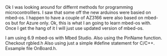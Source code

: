 Ok I was looking around for differnt methods for programming microcontrolllers. I saw that some off the new arduinos were basied on mbed-os. I happen to have a couple of AZ3166 were also based on mbed-os but for Azure only. Ok, this is what I an going to learn mbed-os with. Once I get the hang of it I will just use updated version of mbed-os.


I am using 6.9 mbed-os with Mbed Studio. Also using the PinName function. Checkout rgbled.h Also using just a simple #define statement for C/C++. Exsample file OnBoard.h.